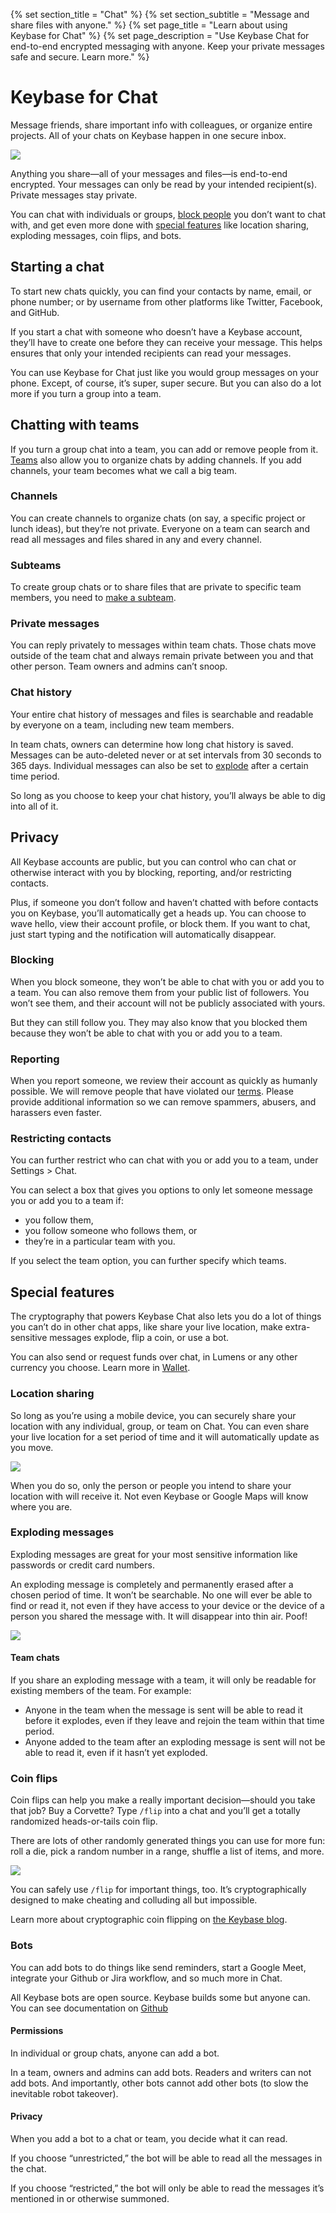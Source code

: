 {% set section_title = "Chat" %}
{% set section_subtitle = "Message and share files with anyone." %}
{% set page_title = "Learn about using Keybase for Chat" %}
{% set page_description = "Use Keybase Chat for end-to-end encrypted messaging with anyone. Keep your private messages safe and secure. Learn more." %}

# Keybase for Chat
Message friends, share important info with colleagues, or organize entire projects. All of your chats on Keybase happen in one secure inbox.

![](/img/chat-profileteams.png)

Anything you share—all of your messages and files—is end-to-end encrypted. Your messages can only be read by your intended recipient(s). Private messages stay private.

You can chat with individuals or groups, [block people](/chat/blocking) you don’t want to chat with, and get even more done with [special features](/chat/special-features) like location sharing, exploding messages, coin flips, and bots.

## Starting a chat
To start new chats quickly, you can find your contacts by name, email, or phone number; or by username from other platforms like Twitter, Facebook, and GitHub.

If you start a chat with someone who doesn’t have a Keybase account, they’ll have to create one before they can receive your message. This helps ensures that only your intended recipients can read your messages.

You can use Keybase for Chat just like you would group messages on your phone. Except, of course, it’s super, super secure. But you can also do a lot more if you turn a group into a team.

## Chatting with teams
If you turn a group chat into a team, you can add or remove people from it. [Teams](/teams) also allow you to organize chats by adding channels. If you add channels, your team becomes what we call a big team.

### Channels
You can create channels to organize chats (on say, a specific project or lunch ideas), but they’re not private. Everyone on a team can search and read all messages and files shared in any and every channel.

### Subteams
To create group chats or to share files that are private to specific team members, you need to [make a subteam](/teams#subteams).

### Private messages
You can reply privately to messages within team chats. Those chats move outside of the team chat and always remain private between you and that other person. Team owners and admins can’t snoop.

### Chat history
Your entire chat history of messages and files is searchable and readable by everyone on a team, including new team members.

In team chats, owners can determine how long chat history is saved. Messages can be auto-deleted never or at set intervals from 30 seconds to 365 days. Individual messages can also be set to [explode](chat/features) after a certain time period.

So long as you choose to keep your chat history, you’ll always be able to dig into all of it.


## Privacy
All Keybase accounts are public, but you can control who can chat or otherwise interact with you by blocking, reporting, and/or restricting contacts.

Plus, if someone you don’t follow and haven’t chatted with before contacts you on Keybase, you’ll automatically get a heads up. You can choose to wave hello, view their account profile, or block them. If you want to chat, just start typing and the notification will automatically disappear.

### Blocking
When you block someone, they won’t be able to chat with you or add you to a team. You can also remove them from your public list of followers. You won’t see them, and their account will not be publicly associated with yours.

But they can still follow you. They may also know that you blocked them because they won’t be able to chat with you or add you to a team.

### Reporting
When you report someone, we review their account as quickly as humanly possible. We will remove people that have violated our [terms](https://keybase.io/docs/terms). Please provide additional information so we can remove spammers, abusers, and harassers even faster.

### Restricting contacts
You can further restrict who can chat with you or add you to a team, under Settings > Chat.

You can select a box that gives you options to only let someone message you or add you to a team if:
* you follow them,
* you follow someone who follows them, or
* they’re in a particular team with you.

If you select the team option, you can further specify which teams.

## Special features
 The cryptography that powers Keybase Chat also lets you do a lot of things you can’t do in other chat apps, like share your live location, make extra-sensitive messages explode, flip a coin, or use a bot.

You can also send or request funds over chat, in Lumens or any other currency you choose. Learn more in [Wallet](/wallet).

### Location sharing
So long as you’re using a mobile device, you can securely share your location with any individual, group, or team on Chat. You can even share your live location for a set period of time and it will automatically update as you move.

![](/img/chat-location.png)

When you do so, only the person or people you intend to share your location with will receive it. Not even Keybase or Google Maps will know where you are.

### Exploding messages
Exploding messages are great for your most sensitive information like passwords or credit card numbers.

An exploding message is completely and permanently erased after a chosen period of time. It won’t be searchable. No one will ever be able to find or read it, not even if they have access to your device or the device of a person you shared the message with. It will disappear into thin air. Poof!

![](/img/chat-explodingmessage.gif)

#### Team chats
If you share an exploding message with a team, it will only be  readable for existing members of the team. For example:

* Anyone in the team when the message is sent will be able to read it before it explodes, even if they leave and rejoin the team within that time period.
* Anyone added to the team after an exploding message is sent will not be able to read it, even if it hasn’t yet exploded.

### Coin flips
Coin flips can help you make a really important decision—should you take that job? Buy a Corvette? Type `/flip` into a chat and you’ll get a totally randomized heads-or-tails coin flip.

There are lots of other randomly generated things you can use for more fun: roll a die, pick a random number in a range, shuffle a list of items, and more.

![](/img/chat-coinflip.gif)

You can safely use `/flip` for important things, too. It’s cryptographically designed to make cheating and colluding all but impossible.

Learn more about cryptographic coin flipping on [the Keybase blog](https://keybase.io/blog/cryptographic-coin-flipping).

### Bots
You can add bots to do things like send reminders, start a Google Meet, integrate your Github or Jira workflow, and so much more in Chat.

All Keybase bots are open source. Keybase builds some but anyone can. You can see documentation on [Github](https://github.com/keybase/managed-bots)

#### Permissions
In individual or group chats, anyone can add a bot.

In a team, owners and admins can add bots. Readers and writers can not add bots. And importantly, other bots cannot add other bots (to slow the inevitable robot takeover).

#### Privacy
When you add a bot to a chat or team, you decide what it can read.

If you choose “unrestricted,” the bot will be able to read all the messages in the chat.

If you choose “restricted,” the bot will only be able to read the messages it’s mentioned in or otherwise summoned.  
